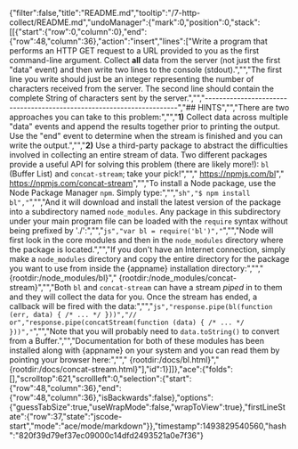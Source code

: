 {"filter":false,"title":"README.md","tooltip":"/7-http-collect/README.md","undoManager":{"mark":0,"position":0,"stack":[[{"start":{"row":0,"column":0},"end":{"row":48,"column":36},"action":"insert","lines":["Write a program that performs an HTTP GET request to a URL provided to you as the first command-line argument. Collect **all** data from the server (not just the first \"data\" event) and then write two lines to the console (stdout).","","The first line you write should just be an integer representing the number of characters received from the server. The second line should contain the complete String of characters sent by the server.","","----------------------------------------------------------------------","## HINTS","","There are two approaches you can take to this problem:","","**1)** Collect data across multiple \"data\" events and append the results together prior to printing the output. Use the \"end\" event to determine when the stream is finished and you can write the output.","","**2)** Use a third-party package to abstract the difficulties involved in collecting an entire stream of data. Two different packages provide a useful API for solving this problem (there are likely more!): `bl` (Buffer List) and `concat-stream`; take your pick!","","  <https://npmjs.com/bl>","  <https://npmjs.com/concat-stream>","","To install a Node package, use the Node Package Manager `npm`. Simply type:","","```sh","$ npm install bl","```","","And it will download and install the latest version of the package into a subdirectory named `node_modules`. Any package in this subdirectory under your main program file can be loaded with the `require` syntax without being prefixed by './':","","```js","var bl = require('bl')","```","","Node will first look in the core modules and then in the `node_modules` directory where the package is located.","","If you don't have an Internet connection, simply make a `node_modules` directory and copy the entire directory for the package you want to use from inside the {appname} installation directory:","","  {rootdir:/node_modules/bl}","  {rootdir:/node_modules/concat-stream}","","Both `bl` and `concat-stream` can have a stream *piped* in to them and they will collect the data for you. Once the stream has ended, a callback will be fired with the data:","","```js","response.pipe(bl(function (err, data) { /* ... */ }))","// or","response.pipe(concatStream(function (data) { /* ... */ }))","```","","Note that you will probably need to `data.toString()` to convert from a Buffer.","","Documentation for both of these modules has been installed along with {appname} on your system and you can read them by pointing your browser here:","","  {rootdir:/docs/bl.html}","  {rootdir:/docs/concat-stream.html}"],"id":1}]]},"ace":{"folds":[],"scrolltop":621,"scrollleft":0,"selection":{"start":{"row":48,"column":36},"end":{"row":48,"column":36},"isBackwards":false},"options":{"guessTabSize":true,"useWrapMode":false,"wrapToView":true},"firstLineState":{"row":37,"state":"jscode-start","mode":"ace/mode/markdown"}},"timestamp":1493829540560,"hash":"820f39d79ef37ec09000c14dfd2493521a0e7f36"}